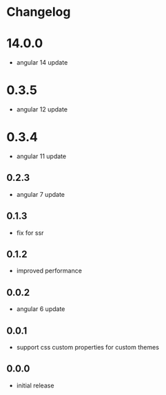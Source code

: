 # Changelog

# 14.0.0
- angular 14 update

# 0.3.5
- angular 12 update

# 0.3.4
- angular 11 update

## 0.2.3
- angular 7 update

## 0.1.3
- fix for ssr

## 0.1.2
- improved performance

## 0.0.2
- angular 6 update

## 0.0.1
- support css custom properties for custom themes

## 0.0.0
- initial release